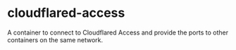 # cloudflared-access

A container to connect to Cloudflared Access and provide the ports to other containers on the same network.
